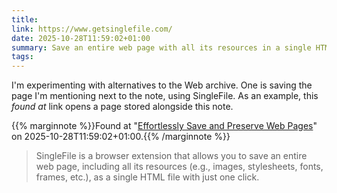 ```yaml
---
title: 
link: https://www.getsinglefile.com/
date: 2025-10-28T11:59:02+01:00
summary: Save an entire web page with all its resources in a single HTML file with SingleFile.
tags: 
---
```

I'm experimenting with alternatives to the Web archive. One is saving the page I'm mentioning next to the note, using SingleFile. As an example, this *found at* link opens a page stored alongside this note.

{{% marginnote %}}Found at "[Effortlessly Save and Preserve Web Pages](/html-archive/2025/10/28/20251028115647.html)" on 2025-10-28T11:59:02+01:00.{{% /marginnote %}}

> SingleFile is a browser extension that allows you to save an entire web page, including all its resources (e.g., images, stylesheets, fonts, frames, etc.), as a single HTML file with just one click.